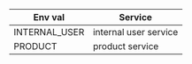 | Env val       | Service               |
| ------------- | --------------------- |
| INTERNAL_USER | internal user service |
| PRODUCT       | product service       |


